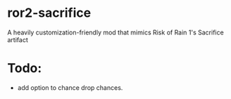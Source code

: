 # ror2-sacrifice
A heavily customization-friendly mod that mimics Risk of Rain 1's Sacrifice artifact

# Todo:
 - add option to chance drop chances.
